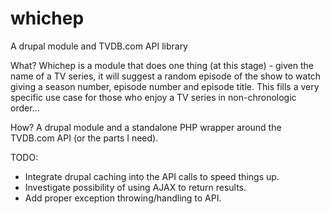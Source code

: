 whichep
=======

A drupal module and TVDB.com API library

What? 
Whichep is a module that does one thing (at this stage) - given the name of a 
TV series, it will suggest a random episode of the show to watch giving a season
number, episode number and episode title. This fills a very specific use case
for those who enjoy a TV series in non-chronologic order...

How?
A drupal module and a standalone PHP wrapper around the TVDB.com API (or the parts I need).

TODO:
- Integrate drupal caching into the API calls to speed things up.
- Investigate possibility of using AJAX to return results.
- Add proper exception throwing/handling to API.

